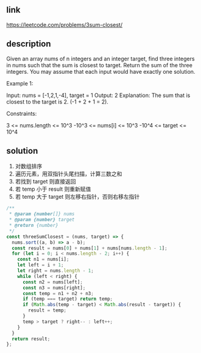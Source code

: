 ## link

https://leetcode.com/problems/3sum-closest/

## description

Given an array nums of n integers and an integer target, find three integers in nums such that the sum is closest to target. Return the sum of the three integers. You may assume that each input would have exactly one solution.

Example 1:

Input: nums = [-1,2,1,-4], target = 1
Output: 2
Explanation: The sum that is closest to the target is 2. (-1 + 2 + 1 = 2).

Constraints:

3 <= nums.length <= 10^3
-10^3 <= nums[i] <= 10^3
-10^4 <= target <= 10^4

## solution

1. 对数组排序
2. 遍历元素，用双指针头尾扫描，计算三数之和
3. 若找到 target 则直接返回
4. 若 temp 小于 result 则重新赋值
5. 若 temp 大于 target 则左移右指针，否则右移左指针

```javascript
/**
 * @param {number[]} nums
 * @param {number} target
 * @return {number}
 */
const threeSumClosest = (nums, target) => {
  nums.sort((a, b) => a - b);
  const result = nums[0] + nums[1] + nums[nums.length - 1];
  for (let i = 0; i < nums.length - 2; i++) {
    const n1 = nums[i];
    let left = i + 1;
    let right = nums.length - 1;
    while (left < right) {
      const n2 = nums[left];
      const n3 = nums[right];
      const temp = n1 + n2 + n3;
      if (temp === target) return temp;
      if (Math.abs(temp - target) < Math.abs(result - target)) {
        result = temp;
      }
      temp > target ? right-- : left++;
    }
  }
  return result;
};
```
